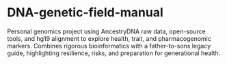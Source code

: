 # DNA-genetic-field-manual
Personal genomics project using AncestryDNA raw data, open-source tools, and hg19 alignment to explore health, trait, and pharmacogenomic markers. Combines rigorous bioinformatics with a father-to-sons legacy guide, highlighting resilience, risks, and preparation for generational health.

